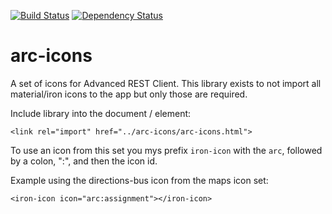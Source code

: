 [![Build Status](https://travis-ci.org/advanced-rest-client/arc-icons.svg?branch=master)](https://travis-ci.org/advanced-rest-client/arc-icons)  [![Dependency Status](https://dependencyci.com/github/advanced-rest-client/arc-icons/badge)](https://dependencyci.com/github/advanced-rest-client/arc-icons)  

# arc-icons

A set of icons for Advanced REST Client.
This library exists to not import all material/iron icons to the app but only those are required.

Include library into the document / element:
```
<link rel="import" href="../arc-icons/arc-icons.html">
```

To use an icon from this set you mys prefix `iron-icon` with the `arc`, followed by a colon, ":", and then the icon id.

Example using the directions-bus icon from the maps icon set:
```
<iron-icon icon="arc:assignment"></iron-icon>
```

